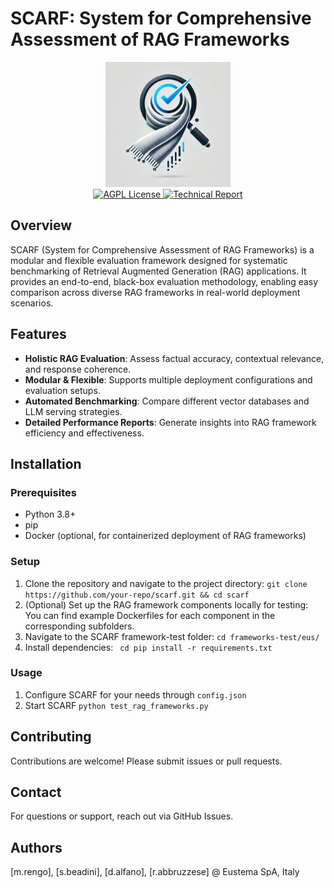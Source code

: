# SCARF: System for Comprehensive Assessment of RAG Frameworks

<div align="center">
  <img src="assets/SCARF_logo.png" alt="SCARF Logo" width="200">
  <br>
  <a href="http://www.gnu.org/licenses/agpl-3.0">
    <img src="https://img.shields.io/badge/license-AGPL-blue.svg" alt="AGPL License">
  </a>
  <a href="https://arxiv.org/">
    <img src="https://img.shields.io/badge/Technical-Report-blue" alt="Technical Report">
  </a>
</div>


## Overview

SCARF (System for Comprehensive Assessment of RAG Frameworks) is a modular and flexible evaluation framework designed for systematic benchmarking of Retrieval Augmented Generation (RAG) applications. It provides an end-to-end, black-box evaluation methodology, enabling easy comparison across diverse RAG frameworks in real-world deployment scenarios.

## Features

- **Holistic RAG Evaluation**: Assess factual accuracy, contextual relevance, and response coherence.
- **Modular & Flexible**: Supports multiple deployment configurations and evaluation setups.
- **Automated Benchmarking**: Compare different vector databases and LLM serving strategies.
- **Detailed Performance Reports**: Generate insights into RAG framework efficiency and effectiveness.

## Installation

### Prerequisites

- Python 3.8+
- pip
- Docker (optional, for containerized deployment of RAG frameworks)

### Setup

 1. Clone the repository and navigate to the project directory: `git clone https://github.com/your-repo/scarf.git && cd scarf`
 2. (Optional) Set up the RAG framework components locally for testing: You can find example Dockerfiles for each component in the corresponding subfolders.
 3. Navigate to the SCARF framework-test folder: `cd frameworks-test/eus/`
 4. Install dependencies: ` cd pip install -r requirements.txt`

### Usage
 1. Configure SCARF for your needs through `config.json`
 2. Start SCARF `python test_rag_frameworks.py `

## Contributing
Contributions are welcome! Please submit issues or pull requests.

## Contact
For questions or support, reach out via GitHub Issues.

## Authors
[m.rengo], [s.beadini], [d.alfano], [r.abbruzzese] @ Eustema SpA, Italy
